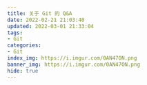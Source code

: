 ```yaml
---
title: 关于 Git 的 Q&A
date: 2022-02-21 21:03:40
updated: 2022-03-01 21:33:04
tags:
- Git
categories:
- Git
index_img: https://i.imgur.com/0AN47ON.png
banner_img: https://i.imgur.com/0AN47ON.png
hide: true
---
```


